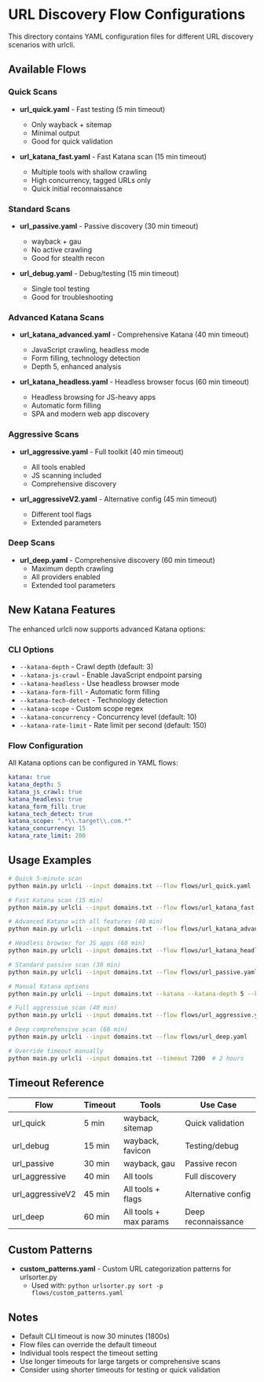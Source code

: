 # URL Discovery Flow Configurations

This directory contains YAML configuration files for different URL discovery scenarios with urlcli.

## Available Flows

### Quick Scans
- **url_quick.yaml** - Fast testing (5 min timeout)
  - Only wayback + sitemap
  - Minimal output
  - Good for quick validation

- **url_katana_fast.yaml** - Fast Katana scan (15 min timeout)
  - Multiple tools with shallow crawling
  - High concurrency, tagged URLs only
  - Quick initial reconnaissance

### Standard Scans
- **url_passive.yaml** - Passive discovery (30 min timeout)
  - wayback + gau
  - No active crawling
  - Good for stealth recon

- **url_debug.yaml** - Debug/testing (15 min timeout)
  - Single tool testing
  - Good for troubleshooting

### Advanced Katana Scans
- **url_katana_advanced.yaml** - Comprehensive Katana (40 min timeout)
  - JavaScript crawling, headless mode
  - Form filling, technology detection
  - Depth 5, enhanced analysis

- **url_katana_headless.yaml** - Headless browser focus (60 min timeout)
  - Headless browsing for JS-heavy apps
  - Automatic form filling
  - SPA and modern web app discovery

### Aggressive Scans
- **url_aggressive.yaml** - Full toolkit (40 min timeout)
  - All tools enabled
  - JS scanning included
  - Comprehensive discovery

- **url_aggressiveV2.yaml** - Alternative config (45 min timeout)
  - Different tool flags
  - Extended parameters

### Deep Scans
- **url_deep.yaml** - Comprehensive discovery (60 min timeout)
  - Maximum depth crawling
  - All providers enabled
  - Extended tool parameters

## New Katana Features

The enhanced urlcli now supports advanced Katana options:

### CLI Options
- `--katana-depth` - Crawl depth (default: 3)
- `--katana-js-crawl` - Enable JavaScript endpoint parsing
- `--katana-headless` - Use headless browser mode
- `--katana-form-fill` - Automatic form filling
- `--katana-tech-detect` - Technology detection
- `--katana-scope` - Custom scope regex
- `--katana-concurrency` - Concurrency level (default: 10)
- `--katana-rate-limit` - Rate limit per second (default: 150)

### Flow Configuration
All Katana options can be configured in YAML flows:

```yaml
katana: true
katana_depth: 5
katana_js_crawl: true
katana_headless: true
katana_form_fill: true
katana_tech_detect: true
katana_scope: ".*\\.target\\.com.*"
katana_concurrency: 15
katana_rate_limit: 200
```

## Usage Examples

```bash
# Quick 5-minute scan
python main.py urlcli --input domains.txt --flow flows/url_quick.yaml

# Fast Katana scan (15 min)
python main.py urlcli --input domains.txt --flow flows/url_katana_fast.yaml

# Advanced Katana with all features (40 min)
python main.py urlcli --input domains.txt --flow flows/url_katana_advanced.yaml

# Headless browser for JS apps (60 min)
python main.py urlcli --input domains.txt --flow flows/url_katana_headless.yaml

# Standard passive scan (30 min)
python main.py urlcli --input domains.txt --flow flows/url_passive.yaml

# Manual Katana options
python main.py urlcli --input domains.txt --katana --katana-depth 5 --katana-js-crawl --katana-headless

# Full aggressive scan (40 min)
python main.py urlcli --input domains.txt --flow flows/url_aggressive.yaml

# Deep comprehensive scan (60 min)
python main.py urlcli --input domains.txt --flow flows/url_deep.yaml

# Override timeout manually
python main.py urlcli --input domains.txt --timeout 7200  # 2 hours
```

## Timeout Reference

| Flow | Timeout | Tools | Use Case |
|------|---------|-------|----------|
| url_quick | 5 min | wayback, sitemap | Quick validation |
| url_debug | 15 min | wayback, favicon | Testing/debug |
| url_passive | 30 min | wayback, gau | Passive recon |
| url_aggressive | 40 min | All tools | Full discovery |
| url_aggressiveV2 | 45 min | All tools + flags | Alternative config |
| url_deep | 60 min | All tools + max params | Deep reconnaissance |

## Custom Patterns

- **custom_patterns.yaml** - Custom URL categorization patterns for urlsorter.py
  - Used with: `python urlsorter.py sort -p flows/custom_patterns.yaml`

## Notes

- Default CLI timeout is now 30 minutes (1800s)
- Flow files can override the default timeout
- Individual tools respect the timeout setting
- Use longer timeouts for large targets or comprehensive scans
- Consider using shorter timeouts for testing or quick validation
